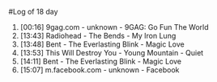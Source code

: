 #Log of 18 day

1. [00:16] 9gag.com - unknown - 9GAG: Go Fun The World
1. [13:43] Radiohead - The Bends - My Iron Lung
1. [13:48] Bent - The Everlasting Blink - Magic Love
1. [13:53] This Will Destroy You - Young Mountain - Quiet
1. [14:11] Bent - The Everlasting Blink - Magic Love
1. [15:07] m.facebook.com - unknown - Facebook
